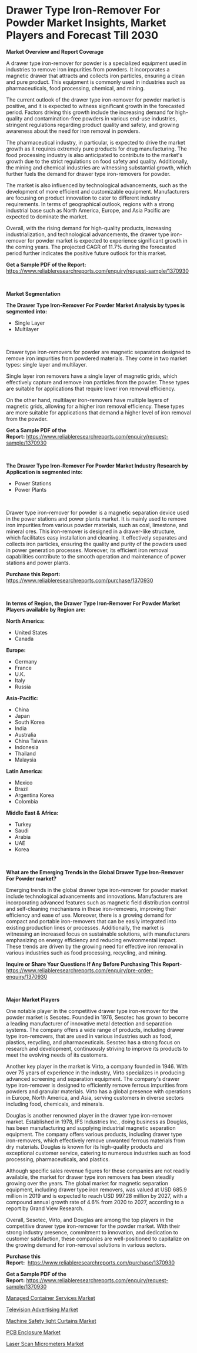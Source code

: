 <p><h1>Drawer Type Iron-Remover For Powder Market Insights, Market Players and Forecast Till 2030</h1></p><p><strong>Market Overview and Report Coverage</strong></p>
<p><p>A drawer type iron-remover for powder is a specialized equipment used in industries to remove iron impurities from powders. It incorporates a magnetic drawer that attracts and collects iron particles, ensuring a clean and pure product. This equipment is commonly used in industries such as pharmaceuticals, food processing, chemical, and mining.</p><p>The current outlook of the drawer type iron-remover for powder market is positive, and it is expected to witness significant growth in the forecasted period. Factors driving this growth include the increasing demand for high-quality and contamination-free powders in various end-use industries, stringent regulations regarding product quality and safety, and growing awareness about the need for iron removal in powders.</p><p>The pharmaceutical industry, in particular, is expected to drive the market growth as it requires extremely pure products for drug manufacturing. The food processing industry is also anticipated to contribute to the market's growth due to the strict regulations on food safety and quality. Additionally, the mining and chemical industries are witnessing substantial growth, which further fuels the demand for drawer type iron-removers for powder.</p><p>The market is also influenced by technological advancements, such as the development of more efficient and customizable equipment. Manufacturers are focusing on product innovation to cater to different industry requirements. In terms of geographical outlook, regions with a strong industrial base such as North America, Europe, and Asia Pacific are expected to dominate the market.</p><p>Overall, with the rising demand for high-quality products, increasing industrialization, and technological advancements, the drawer type iron-remover for powder market is expected to experience significant growth in the coming years. The projected CAGR of 11.7% during the forecasted period further indicates the positive future outlook for this market.</p></p>
<p><strong>Get a Sample PDF of the Report:</strong> <a href="https://www.reliableresearchreports.com/enquiry/request-sample/1370930">https://www.reliableresearchreports.com/enquiry/request-sample/1370930</a></p>
<p>&nbsp;</p>
<p><strong>Market Segmentation</strong></p>
<p><strong>The Drawer Type Iron-Remover For Powder Market Analysis by types is segmented into:</strong></p>
<p><ul><li>Single Layer</li><li>Multilayer</li></ul></p>
<p>&nbsp;</p>
<p><p>Drawer type iron-removers for powder are magnetic separators designed to remove iron impurities from powdered materials. They come in two market types: single layer and multilayer. </p><p>Single layer iron removers have a single layer of magnetic grids, which effectively capture and remove iron particles from the powder. These types are suitable for applications that require lower iron removal efficiency.</p><p>On the other hand, multilayer iron-removers have multiple layers of magnetic grids, allowing for a higher iron removal efficiency. These types are more suitable for applications that demand a higher level of iron removal from the powder.</p></p>
<p><strong>Get a Sample PDF of the Report:</strong>&nbsp;<a href="https://www.reliableresearchreports.com/enquiry/request-sample/1370930">https://www.reliableresearchreports.com/enquiry/request-sample/1370930</a></p>
<p>&nbsp;</p>
<p><strong>The Drawer Type Iron-Remover For Powder Market Industry Research by Application is segmented into:</strong></p>
<p><ul><li>Power Stations</li><li>Power Plants</li></ul></p>
<p>&nbsp;</p>
<p><p>Drawer type iron-remover for powder is a magnetic separation device used in the power stations and power plants market. It is mainly used to remove iron impurities from various powder materials, such as coal, limestone, and mineral ores. This iron-remover is designed in a drawer-like structure, which facilitates easy installation and cleaning. It effectively separates and collects iron particles, ensuring the quality and purity of the powders used in power generation processes. Moreover, its efficient iron removal capabilities contribute to the smooth operation and maintenance of power stations and power plants.</p></p>
<p><strong>Purchase this Report:</strong>&nbsp; <a href="https://www.reliableresearchreports.com/purchase/1370930">https://www.reliableresearchreports.com/purchase/1370930</a></p>
<p>&nbsp;</p>
<p><strong>In terms of Region, the Drawer Type Iron-Remover For Powder Market Players available by Region are:</strong></p>
<p>
    <p> <strong> North America: </strong>
        <ul>
            <li>United States</li>
            <li>Canada</li>
        </ul>
        </p> 
    <p> <strong> Europe: </strong>
        <ul>
            <li>Germany</li>
            <li>France</li>
            <li>U.K.</li>
            <li>Italy</li>
            <li>Russia</li>
        </ul>
        </p> 
    <p> <strong> Asia-Pacific: </strong>
        <ul>
            <li>China</li>
            <li>Japan</li>
            <li>South Korea</li>
            <li>India</li>
            <li>Australia</li>
            <li>China Taiwan</li>
            <li>Indonesia</li>
            <li>Thailand</li>
            <li>Malaysia</li>
        </ul>
        </p> 
    <p> <strong> Latin America: </strong>
        <ul>
            <li>Mexico</li>
            <li>Brazil</li>
            <li>Argentina Korea</li>
            <li>Colombia</li>
        </ul>
        </p> 
    <p> <strong> Middle East & Africa: </strong>
        <ul>
            <li>Turkey</li>
            <li>Saudi</li>
            <li>Arabia</li>
            <li>UAE</li>
            <li>Korea</li>
        </ul>
    </p>
    </p>
<p>&nbsp;</p>
<p><strong>What are the Emerging Trends in the Global Drawer Type Iron-Remover For Powder market?</strong></p>
<p><p>Emerging trends in the global drawer type iron-remover for powder market include technological advancements and innovations. Manufacturers are incorporating advanced features such as magnetic field distribution control and self-cleaning mechanisms in these iron-removers, improving their efficiency and ease of use. Moreover, there is a growing demand for compact and portable iron-removers that can be easily integrated into existing production lines or processes. Additionally, the market is witnessing an increased focus on sustainable solutions, with manufacturers emphasizing on energy efficiency and reducing environmental impact. These trends are driven by the growing need for effective iron removal in various industries such as food processing, recycling, and mining.</p></p>
<p><strong>Inquire or Share Your Questions If Any Before Purchasing This Report</strong>- <a href="https://www.reliableresearchreports.com/enquiry/pre-order-enquiry/1370930">https://www.reliableresearchreports.com/enquiry/pre-order-enquiry/1370930</a></p>
<p>&nbsp;</p>
<p><strong>Major Market Players</strong></p>
<p><p>One notable player in the competitive drawer type iron-remover for the powder market is Sesotec. Founded in 1976, Sesotec has grown to become a leading manufacturer of innovative metal detection and separation systems. The company offers a wide range of products, including drawer type iron-removers, that are used in various industries such as food, plastics, recycling, and pharmaceuticals. Sesotec has a strong focus on research and development, continuously striving to improve its products to meet the evolving needs of its customers.</p><p>Another key player in the market is Virto, a company founded in 1946. With over 75 years of experience in the industry, Virto specializes in producing advanced screening and separation equipment. The company's drawer type iron-remover is designed to efficiently remove ferrous impurities from powders and granular materials. Virto has a global presence with operations in Europe, North America, and Asia, serving customers in diverse sectors including food, chemicals, and minerals.</p><p>Douglas is another renowned player in the drawer type iron-remover market. Established in 1978, IFS Industries Inc., doing business as Douglas, has been manufacturing and supplying industrial magnetic separation equipment. The company offers various products, including drawer type iron-removers, which effectively remove unwanted ferrous materials from dry materials. Douglas is known for its high-quality products and exceptional customer service, catering to numerous industries such as food processing, pharmaceuticals, and plastics.</p><p>Although specific sales revenue figures for these companies are not readily available, the market for drawer type iron removers has been steadily growing over the years. The global market for magnetic separation equipment, including drawer type iron removers, was valued at USD 685.9 million in 2019 and is expected to reach USD 997.28 million by 2027, with a compound annual growth rate of 4.6% from 2020 to 2027, according to a report by Grand View Research.</p><p>Overall, Sesotec, Virto, and Douglas are among the top players in the competitive drawer type iron-remover for the powder market. With their strong industry presence, commitment to innovation, and dedication to customer satisfaction, these companies are well-positioned to capitalize on the growing demand for iron-removal solutions in various sectors.</p></p>
<p><strong>Purchase this Report:</strong>&nbsp;&nbsp;<a href="https://www.reliableresearchreports.com/purchase/1370930">https://www.reliableresearchreports.com/purchase/1370930</a></p>
<p></p>
<p><strong>Get a Sample PDF of the Report:</strong>&nbsp;<a href="https://www.reliableresearchreports.com/enquiry/request-sample/1370930">https://www.reliableresearchreports.com/enquiry/request-sample/1370930</a></p>
<p><p><a href="https://medium.com/@serenaframi/managed-container-services-market-size-cagr-trends-2024-2030-81cbdb51d048">Managed Container Services Market</a></p><p><a href="https://medium.com/@tiannathiel2023/television-advertising-market-size-cagr-trends-2024-2030-1e7c8fd75156">Television Advertising Market</a></p><p><a href="https://www.linkedin.com/pulse/machine-safety-light-curtains-market-size-2023-2030-sowof/">Machine Safety light Curtains Market</a></p><p><a href="https://www.linkedin.com/pulse/decoding-pcb-enclosure-market-deep-dive-latest-trends-segmentation-fwh4c/">PCB Enclosure Market</a></p><p><a href="https://www.linkedin.com/pulse/laser-scan-micrometers-market-challenges-opportunities-czfbf/">Laser Scan Micrometers Market</a></p></p>